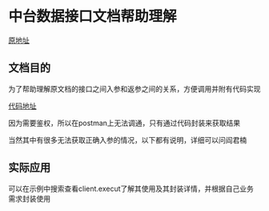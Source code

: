 # 中台数据接口文档帮助理解

[原地址](https://document.newayz.com/p/6053124a1b4963000160f29a/605313d11b4963000160f29d)

## 文档目的

为了帮助理解原文档的接口之间入参和返参之间的关系，方便调用并附有代码实现

[代码地址](https://gitee.com/flickerchen/template.git)

因为需要鉴权，所以在postman上无法调通，只有通过代码封装来获取结果

当然其中有很多无法获取正确入参的情况，以下都有说明，详细可以问阎君楠

## 实际应用

可以在示例中搜索查看client.execut了解其使用及其封装详情，并根据自己业务需求封装使用